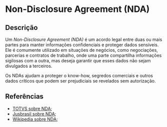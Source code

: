 # Non-Disclosure Agreement (NDA)


## Descrição

Um *Non-Disclosure Agreement (NDA)* é um acordo legal entre duas ou mais partes para manter informações confidenciais e proteger dados sensíveis. Ele é comumente utilizado em situações de negócios, como negociações, parcerias e contratos de trabalho, onde uma parte compartilha informações sigilosas com a outra, mas deseja garantir que esses dados não sejam divulgados a terceiros.

Os NDAs ajudam a proteger o know-how, segredos comerciais e outros dados críticos que podem ser prejudiciais se revelados sem autorização.

## Referências

- [TOTVS sobre NDA](https://www.totvs.com/blog/gestao-para-assinatura-de-documentos/o-que-e-nda/);
- [Jusbrasil sobre NDA](https://www.jusbrasil.com.br/artigos/o-que-e-um-nda-quando-e-como-usar/729672857);
- [Wikipedia sobre NDA](https://pt.wikipedia.org/wiki/Acordo_de_n%C3%A3o-divulga%C3%A7%C3%A3o);
